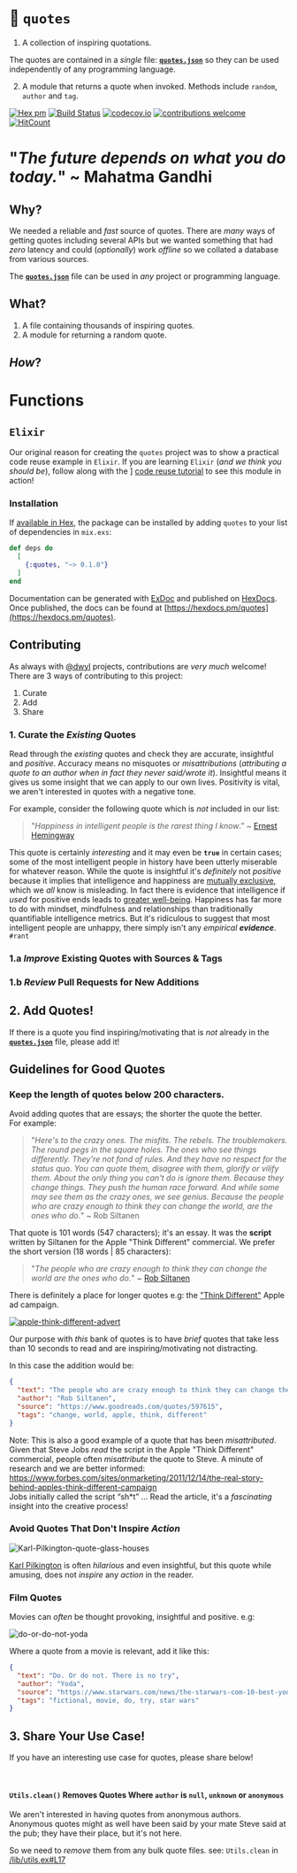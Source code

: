 # 💬 `quotes`

1. A collection of inspiring quotations.

The quotes are contained
in a _single_ file:
[**`quotes.json`**](https://github.com/nelsonic/quotes/blob/master/quotes.json)
so they can be used independently
of any programming language.

<!--
Below are usage examples in
several languages.
-->


2. A module that returns a quote when invoked.
Methods include `random`, `author` and `tag`.

[![Hex pm](http://img.shields.io/hexpm/v/excid.svg?style=flat-square)](https://hex.pm/packages/excid)
[![Build Status](https://img.shields.io/travis/dwyl/quotes/master.svg?style=flat-square)](https://travis-ci.org/dwyl/quotes)
[![codecov.io](https://img.shields.io/codecov/c/github/dwyl/quotes/master.svg?style=flat-square)](http://codecov.io/github/dwyl/quotes?branch=master)
[![contributions welcome](https://img.shields.io/badge/contributions-welcome-brightgreen.svg?style=flat-square)](https://github.com/dwyl/quotes/issues)
[![HitCount](http://hits.dwyl.io/dwyl/quotes.svg)](http://hits.dwyl.io/dwyl/quotes)

# "_The future depends on what you do today._" ~ Mahatma Gandhi


## Why?

We needed a reliable and _fast_ source of quotes.
There are _many_ ways of getting quotes
including several APIs
but we wanted something
that had _zero_ latency
and could (_optionally_) work _offline_
so we collated a database from various sources.

The
[**`quotes.json`**](https://github.com/nelsonic/quotes/blob/master/quotes.json)
file
can be used in _any_ project or programming language.




## What?

1. A file containing thousands of inspiring quotes.
2. A module for returning a random quote.


## _How_?




# Functions





## `Elixir`

Our original reason
for creating the `quotes` project
was to show a practical
code reuse example in `Elixir`.
If you are learning `Elixir`
(_and we think you should be_),
follow along with the ]
[code reuse tutorial]()
to see this module in action!

### Installation

If [available in Hex](https://hex.pm/docs/publish),
the package can be installed
by adding `quotes` to your list of dependencies in `mix.exs`:

```elixir
def deps do
  [
    {:quotes, "~> 0.1.0"}
  ]
end
```

Documentation can be generated with [ExDoc](https://github.com/elixir-lang/ex_doc)
and published on [HexDocs](https://hexdocs.pm). Once published, the docs can
be found at [https://hexdocs.pm/quotes](https://hexdocs.pm/quotes).

<!--

## `Node.js`

# Node.js Sample Code:

```js

// Array of quotes with 12 words
const file = "quotes.json";
$.getJSON(file).done(function (json) {
	return json.filter(function (item) {
		return item.text.split(" ").length <= 12;
	});
});

// Array of quotes for author Buddha
const file = "quotes.json";
$.getJSON(filePath).done(function (json) {
	return json.filter(function (item) {
		return item.author === "Buddha";
	});
});
```

## `Python`



## Your Favourite Programming Language ...?

#HelpWanted >
-->


## Contributing

As always with [@dwyl]() projects,
contributions are _very much_ welcome! <br />
There are 3 ways of contributing to this project:

1. Curate
2. Add
3. Share

### 1. Curate the _Existing_ Quotes

Read through the _existing_ quotes
and check they are accurate,
insightful and _positive_.
Accuracy means no misquotes or _misattributions_
(_attributing a quote to an author when in fact they never said/wrote it_).
Insightful means it gives us some insight that we can apply to our own lives.
Positivity is vital,
we aren't interested in quotes with a negative tone.

For example, consider the following quote which is _not_ included in our list:

> "_Happiness in intelligent people is the rarest thing I know_.”
~ [Ernest Hemingway](https://en.wikipedia.org/wiki/Ernest_Hemingway)

This quote is certainly _interesting_
and it may even be **`true`** in certain cases;
some of the most intelligent people
in history have been utterly miserable for whatever reason.
While the quote is insightful
it's _definitely_ not _positive_
because it implies that intelligence
and happiness are
[mutually exclusive](https://en.wikipedia.org/wiki/Mutual_exclusivity),
which we _all_ know is misleading.
In fact there is evidence that intelligence
if _used_ for positive ends
leads to
[greater well-being](https://blogs.scientificamerican.com/beautiful-minds/can-intelligence-buy-you-happiness).
Happiness has far more to do with mindset, mindfulness and relationships
than traditionally quantifiable intelligence metrics.
But it's ridiculous to suggest that
most intelligent people are unhappy,
there simply isn't any _empirical **evidence**_.
`#rant`




### 1.a _Improve_ Existing Quotes with Sources & Tags





### 1.b _Review_ Pull Requests for New Additions





## 2. Add Quotes!

If there is a quote
you find inspiring/motivating
that is _not_ already in the
[**`quotes.json`**](https://github.com/nelsonic/quotes/blob/master/quotes.json)
file, please add it!


## Guidelines for Good Quotes

### Keep the length of quotes below 200 characters.

Avoid adding quotes that are essays; the shorter the quote the better. <br />
For example:

> "_Here's to the crazy ones. The misfits. The rebels.
The troublemakers. The round pegs in the square holes.
The ones who see things differently.
They're not fond of rules.
And they have no respect for the status quo.
You can quote them, disagree with them, glorify or vilify them.
About the only thing you can't do is ignore them.
Because they change things.
They push the human race forward.
And while some may see them as the crazy ones, we see genius.
Because the people who are crazy enough to think they can change the world,
are the ones who do._"
~ Rob Siltanen

That quote is 101 words (547 characters); it's an essay.
It was the **script** written by Siltanen
for the Apple "Think Different" commercial.
We prefer the short version (18 words | 85 characters):

> "_The people who are crazy enough
to think they can change the world
are the ones who do._"
~ [Rob Siltanen](https://www.goodreads.com/author/quotes/14907567.Rob_Siltanen)

There is definitely a place for longer quotes
e.g: the ["Think Different"](https://en.wikipedia.org/wiki/Think_different)
Apple ad campaign.

[![apple-think-different-advert](https://user-images.githubusercontent.com/194400/66713966-784b4c00-eda8-11e9-9dac-caa134b35eed.png)](https://www.google.com/search?q=apple+think+different+campaign&tbm=vid)

Our purpose with _this_ bank of quotes is to have _brief_ quotes
that take less than 10 seconds to read and are inspiring/motivating
not distracting.

In this case the addition would be:

```json
{
  "text": "The people who are crazy enough to think they can change the world are the ones who do.",
  "author": "Rob Siltanen",
  "source": "https://www.goodreads.com/quotes/597615",
  "tags": "change, world, apple, think, different"  
}
```

Note: This is also a good example of a quote that has been _misattributed_.
Given that Steve Jobs _read_ the script in the Apple "Think Different"
commercial, people often _misattribute_ the quote to Steve.
A minute of research and we are better informed:
https://www.forbes.com/sites/onmarketing/2011/12/14/the-real-story-behind-apples-think-different-campaign <br />
Jobs initially called the script “sh*t” ...
Read the article, it's a _fascinating_ insight into the creative process!

### Avoid Quotes That Don't Inspire _Action_

![Karl-Pilkington-quote-glass-houses](https://user-images.githubusercontent.com/194400/66721019-511d6a80-edfa-11e9-8a0a-907aea0f0c3e.png)

[Karl Pilkington](https://en.wikipedia.org/wiki/Karl_Pilkington)
is often _hilarious_ and even insightful,
but this quote while amusing,
does not _inspire_ any _action_ in the reader.


### Film Quotes

Movies can _often_ be thought provoking, insightful and positive. e.g:

![do-or-do-not-yoda](https://user-images.githubusercontent.com/194400/66716967-bd34aa00-edcb-11e9-9f04-db549a770707.gif "Do or do not, there is no try! ~ Yoda")



Where a quote from a movie is relevant, add it like this:

```json
{
  "text": "Do. Or do not. There is no try",
  "author": "Yoda",
  "source": "https://www.starwars.com/news/the-starwars-com-10-best-yoda-quotes",
  "tags": "fictional, movie, do, try, star wars"  
}
```

## 3. Share Your Use Case!

If you have an interesting use case for quotes,
please share below!



<br />


#### `Utils.clean()` Removes Quotes Where `author` is `null`, `unknown` or `anonymous`

We aren't interested in having quotes from anonymous authors. <br />
Anonymous quotes might as well have been said
by your mate Steve said at the pub;
they have their place, but it's not here.

So we need to _remove_ them from any bulk quote files.
see: `Utils.clean` in
[/lib/utils.ex#L17](https://github.com/dwyl/quotes/blob/cff02564691b512e66a2d39701fcd0d6b19d98f3/lib/utils.ex#L17)
